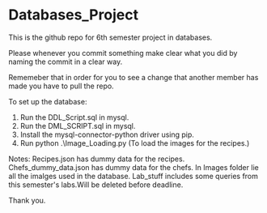 # Databases_Project

This is the github repo for 6th semester project in databases.

Please whenever you commit something make clear what you did by naming the commit in a clear way.

Rememeber that in order for you to see a change that another member has made you
have to pull the repo.

To set up the database:
1) Run the DDL_Script.sql in mysql.
2) Run the DML_SCRIPT.sql in mysql.
3) Install the mysql-connector-python driver using pip.
4) Run python .\Image_Loading.py (To load the images for the recipes.)

Notes:
Recipes.json has dummy data for the recipes.
Chefs_dummy_data.json has dummy data for the chefs.
In Images folder lie all the imaIges used in the database.
Lab_stuff includes some queries from this semester's labs.Will be deleted before deadline.


Thank you.
